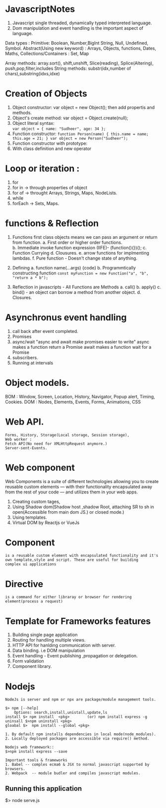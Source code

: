 # JavascriptNotes
1. Javascript single threaded, dynamically typed interpreted language. 
2. Dom manipulation and event handling is the important aspect of language.


Data types :
Primitive: Boolean, Number,BigInt String, Null, Undefined, Symbol.
Abstract(Using new keyword) : Arrays, Objects, functions, Dates, Maths,
Collections/Containers : Set, Map

Array methods: array.sort(), shift,unshift, Slice(reading), Splice(Altering), push,pop,filter,includes
String methods: substr(idx,number of chars),substring(idxs,idxe)


# Creation of Objects
1. Object constructor: var object = new Object(); then add propertis and methods.
2. Object's create method:  var object = Object.create(null);
3. Object literal syntax:  
    `var object = {
     name: "Sudheer",
     age: 34
    };`
4. Function constructor: 
    `function Person(name) {
    this.name = name;
    this.age = 21;
}
var object = new Person("Sudheer");`
5. Function constructor with prototype:
6. With class definition and new operator

# Loop or iteration  : 
1. for 
2. for in -> through properties of object
3. for of ->  throught Arrays, Strings, Maps, NodeLists.
4. while
5. forEach -> Sets, Maps.

# functions & Reflection
1. Functions first class objects means we can pass an argument or return from function. 
    a. First order or higher order functions.  
    b. Immediate invoke function expression (IIFE)- (function(){})();
    c. Function Currying 
    d. Clousures.
    e. arrow functions for implmenting lambdas.
    f. Pure function - Doesn't change state of anything.
 2. Defining 
    a. function name(...args) {code}
    b. Programmtically constructing function 
        `const myFunction = new Function("a", "b", "return a * b");`

2. Reflection in javascripts - All Functions are Methods
    a. call()
    b. apply()
    c. bind() - an object can borrow a method from another object.
    d. Closures.


# Asynchronus event handling
  1. call back after event completed.
  2. Promises
  3. async/wait
    "async and await make promises easier to write"
     async makes a function return a Promise
     await makes a function wait for a Promise
  4. subscribers.
  5. Running at intervals

# Object models.
   BOM : Window, Screen, Location, History, Navigator, Popup alert, Timing, Cookies.
   DOM : Nodes, Elements, Events, Forms, Animations, CSS

# Web API.
    Forms, History, Storage(Local storage, Session storage), 
    Web worker : 
    Fetch API(No need for XMLHttpRequest anymore.)
    Server-sent-Events.

# Web component
 Web Components is a suite of different technologies allowing you to create reusable custom elements — with their functionality 
 encapsulated away from the rest of your code — and utilizes them in your web apps.
 1. Creating custom tages,
 2. Using Shadow dom(Shadow host ,shadow Root, attaching SR to sh in open(Accessible from main dom JS.) or closed mode.)
 3. Using templates.
 4. Virtual DOM by Reactjs or VueJs

# Component
    is a reusable custom element with encapsulated functionality and it's own template,style and script. These are useful for building 
    complex ui applications
# Directive 
    is a command for either libraray or browser for rendering element(process a request)


# Template for Frameworks features
 1. Building single page application
 2. Routing for handling multiple views.
 2. HTTP API for hanlding communication with server. 
 3. Data binding. i.e DOM manipulation
 4. Event handling - Event publishing ,propagation or delegation.
 5. Form validation
 6. Component library.


# Nodejs
    NodeJs is server and npm or npx are package/module management tools.

    $> npm [--help]
        Options: search,install,unistall,update,ls
    install $> npm install  <pkg>        (or) npm install express -g 
    uninsall $>npm uninstall <pkg>
    gloabal $>  npm install --global <pkg>

    1. By default npm installs dependencies in local mode(node_modules).
    2. Locally deployed packages are accessible via require() method. 

    Nodejs web framework::
    $>npm install express --save

    Important tools & frameworks
    1. Babel -- comples ecma6 & JSX to normal javascript supported by browsers.
    2. Webpack  -- module budler and compiles javascript modules.



## Running this application 
$> node serve.js 